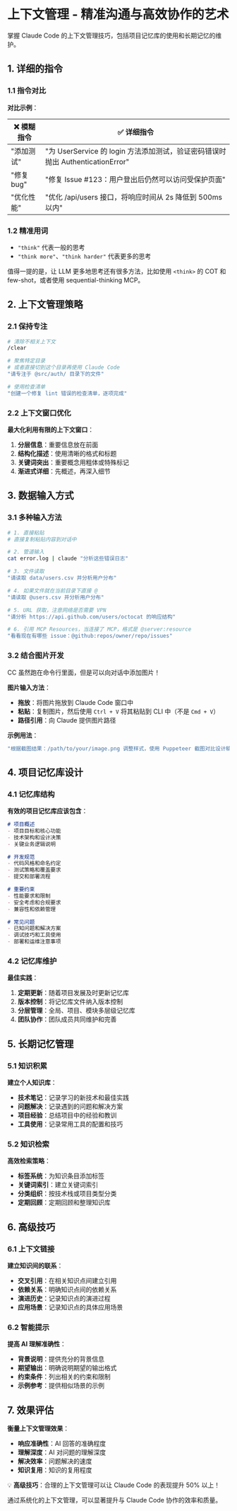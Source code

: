# 上下文管理 - 精准沟通与高效协作的艺术

掌握 Claude Code 的上下文管理技巧，包括项目记忆库的使用和长期记忆的维护。

## 1. 详细的指令

### 1.1 指令对比

**对比示例**：

| ❌ 模糊指令 | ✅ 详细指令 |
|-----------|-----------|
| "添加测试" | "为 UserService 的 login 方法添加测试，验证密码错误时抛出 AuthenticationError" |
| "修复 bug" | "修复 Issue #123：用户登出后仍然可以访问受保护页面" |
| "优化性能" | "优化 /api/users 接口，将响应时间从 2s 降低到 500ms 以内" |

### 1.2 精准用词

- `"think"` 代表一般的思考
- `"think more"`、`"think harder"` 代表更多的思考

值得一提的是，让 LLM 更多地思考还有很多方法，比如使用 `<think>` 的 COT 和 few-shot，或者使用 sequential-thinking MCP。

## 2. 上下文管理策略

### 2.1 保持专注

```bash
# 清除不相关上下文
/clear

# 聚焦特定目录
# 或者直接切到这个目录再使用 Claude Code
"请专注于 @src/auth/ 目录下的文件"

# 使用检查清单
"创建一个修复 lint 错误的检查清单，逐项完成"
```

### 2.2 上下文窗口优化

**最大化利用有限的上下文窗口**：

1. **分层信息**：重要信息放在前面
2. **结构化描述**：使用清晰的格式和标题
3. **关键词突出**：重要概念用粗体或特殊标记
4. **渐进式详细**：先概述，再深入细节

## 3. 数据输入方式

### 3.1 多种输入方法

```bash
# 1. 直接粘贴
# 直接复制粘贴内容到对话中

# 2. 管道输入
cat error.log | claude "分析这些错误日志"

# 3. 文件读取
"请读取 data/users.csv 并分析用户分布"

# 4. 如果文件就在当前目录下直接 @
"请读取 @users.csv 并分析用户分布"

# 5. URL 获取，注意网络是否需要 VPN
"请分析 https://api.github.com/users/octocat 的响应结构"

# 6. 引用 MCP Resources，当连接了 MCP，格式是 @server:resource
"看看现在有哪些 issue：@github:repos/owner/repo/issues"
```

### 3.2 结合图片开发

CC 虽然跑在命令行里面，但是可以向对话中添加图片！

**图片输入方法**：

- **拖放**：将图片拖放到 Claude Code 窗口中
- **粘贴**：复制图片，然后使用 `Ctrl + V` 将其粘贴到 CLI 中（不是 `Cmd + V`）
- **路径引用**：向 Claude 提供图片路径

**示例用法**：

```bash
"根据截图结果：/path/to/your/image.png 调整样式，使用 Puppeteer 截图对比设计稿，直到匹配设计稿"
```

## 4. 项目记忆库设计

### 4.1 记忆库结构

**有效的项目记忆库应该包含**：

```markdown
# 项目概述
- 项目目标和核心功能
- 技术架构和设计决策
- 关键业务逻辑说明

# 开发规范
- 代码风格和命名约定
- 测试策略和覆盖要求
- 提交和部署流程

# 重要约束
- 性能要求和限制
- 安全考虑和合规要求
- 兼容性和依赖管理

# 常见问题
- 已知问题和解决方案
- 调试技巧和工具使用
- 部署和运维注意事项
```

### 4.2 记忆库维护

**最佳实践**：

1. **定期更新**：随着项目发展及时更新记忆库
2. **版本控制**：将记忆库文件纳入版本控制
3. **分层管理**：全局、项目、模块多层级记忆库
4. **团队协作**：团队成员共同维护和完善

## 5. 长期记忆管理

### 5.1 知识积累

**建立个人知识库**：

- **技术笔记**：记录学习的新技术和最佳实践
- **问题解决**：记录遇到的问题和解决方案
- **项目经验**：总结项目中的经验和教训
- **工具使用**：记录常用工具的配置和技巧

### 5.2 知识检索

**高效检索策略**：

- **标签系统**：为知识条目添加标签
- **关键词索引**：建立关键词索引
- **分类组织**：按技术栈或项目类型分类
- **定期回顾**：定期回顾和整理知识库

## 6. 高级技巧

### 6.1 上下文链接

**建立知识间的联系**：

- **交叉引用**：在相关知识点间建立引用
- **依赖关系**：明确知识点间的依赖关系
- **演进历史**：记录知识点的演进过程
- **应用场景**：记录知识点的具体应用场景

### 6.2 智能提示

**提高 AI 理解准确性**：

- **背景说明**：提供充分的背景信息
- **期望输出**：明确说明期望的输出格式
- **约束条件**：列出相关的约束和限制
- **示例参考**：提供相似场景的示例

## 7. 效果评估

**衡量上下文管理效果**：

- **响应准确性**：AI 回答的准确程度
- **理解深度**：AI 对问题的理解深度
- **解决效率**：问题解决的速度
- **知识复用**：知识的复用程度

💡 **高级技巧**：合理的上下文管理可以让 Claude Code 的表现提升 50% 以上！

通过系统化的上下文管理，可以显著提升与 Claude Code 协作的效率和质量。
